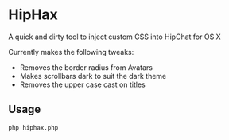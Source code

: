 # HipHax

A quick and dirty tool to inject custom CSS into HipChat for OS X

Currently makes the following tweaks:

* Removes the border radius from Avatars
* Makes scrollbars dark to suit the dark theme
* Removes the upper case cast on titles

## Usage

`php hiphax.php`